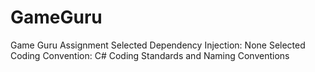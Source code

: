 # GameGuru
 Game Guru Assignment
Selected Dependency Injection: None
Selected Coding Convention: C# Coding Standards and Naming Conventions
